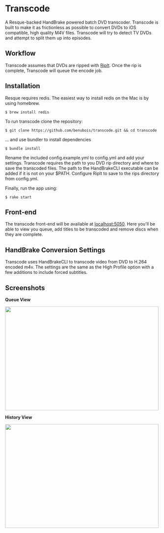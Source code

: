 # Transcode

A Resque-backed HandBrake powered batch DVD transcoder. Transcode is built to make it as frictionless as possible to convert DVDs to iOS compatible, high quality M4V files. Transcode will try to detect TV DVDs and attempt to split them up into episodes.

## Workflow

Transcode assumes that DVDs are ripped with [RipIt](http://thelittleappfactory.com/ripit/). Once the rip is complete, Transcode will queue the encode job.

## Installation

Resque requires redis. The easiest way to install redis on the Mac is by using homebrew.

    $ brew install redis

To run transcode clone the repository:

    $ git clone https://github.com/benubois/transcode.git && cd transcode

… and use bundler to install dependencies

    $ bundle install

Rename the included config.example.yml to config.yml and add your settings. Transcode requires the path to you DVD rip directory and where to save the transcoded files. The path to the HandBrakeCLI executable can be added if it is not on your $PATH. Configure RipIt to save to the rips directory from config.yml.

Finally, run the app using:

    $ rake start

## Front-end
The transcode front-end will be available at [localhost:5050](http://localhost:5050). Here you'll be able to view you queue, add titles to be transcoded and remove discs when they are complete.

## HandBrake Conversion Settings
Transcode uses HandBrakeCLI to transcode video from DVD to H.264 encoded m4v. The settings are the same as the High Profile option with a few additions to include forced subtitles.

## Screenshots

**Queue View**

<img src="https://dl.dropbox.com/u/16657547/transcode_queue.png" width="500" height="337" />

**History View**

<img src="https://dl.dropbox.com/u/16657547/transcode_history.png" width="500" height="337" />
